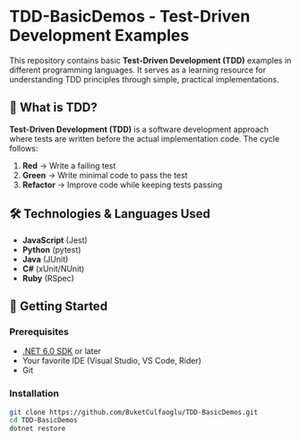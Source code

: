 # TDD-BasicDemos - Test-Driven Development Examples

This repository contains basic **Test-Driven Development (TDD)** examples in different programming languages. It serves as a learning resource for understanding TDD principles through simple, practical implementations.

## 📌 What is TDD?

**Test-Driven Development (TDD)** is a software development approach where tests are written before the actual implementation code. The cycle follows:

1. **Red** → Write a failing test
2. **Green** → Write minimal code to pass the test
3. **Refactor** → Improve code while keeping tests passing

## 🛠 Technologies & Languages Used

- **JavaScript** (Jest)
- **Python** (pytest)
- **Java** (JUnit)
- **C#** (xUnit/NUnit)
- **Ruby** (RSpec)

## 🚀 Getting Started

### Prerequisites
- [.NET 6.0 SDK](https://dotnet.microsoft.com/download) or later
- Your favorite IDE (Visual Studio, VS Code, Rider)
- Git

### Installation
```bash
git clone https://github.com/BuketCulfaoglu/TDD-BasicDemos.git
cd TDD-BasicDemos
dotnet restore
